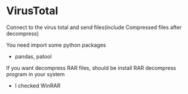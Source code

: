 # VirusTotal

Connect to the virus total and send files(include Compressed files after decompress)

You need import some python packages
- pandas, patool

If you want decompress RAR files, should be install RAR decompress program in your system
- I checked WinRAR